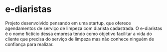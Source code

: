 # e-diaristas


  Projeto desenvolvido pensando em uma startup, que oferece agendamentos de serviço de limpeza com diarista cadastrada. O e-diaristas é o nome fictício dessa empresa tendo como objetivo facilitar a vida do cliente que precisa do serviço de limpeza mas não conhece ninguém de confiança para realizar.

